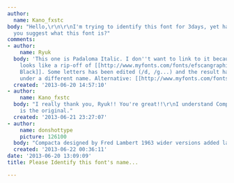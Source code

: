 ```yaml
---
author:
  name: Kano_fxstc
body: "Hello,\r\n\r\nI'm trying to identify this font for 3days, yet have no match...\r\nCould
  you suggest what this font is?"
comments:
- author:
    name: Ryuk
  body: 'This one is Padaloma Italic. I don''t want to link to it because to me, it
    looks like a rip-off of [[http://www.myfonts.com/fonts/efscangraphic/compacta-sb|Compacta
    Black]]. Some letters has been edited (/d, /g...) and the result has been re-published
    under a different name. Alternative: [[http://www.myfonts.com/fonts/mti/loft|Loft]]'
  created: '2013-06-20 14:57:10'
- author:
    name: Kano_fxstc
  body: "I really thank you, Ryuk!! You're great!!\r\nI understand Compacta Black
    is the original."
  created: '2013-06-21 23:27:07'
- author:
    name: donshottype
    picture: 126100
  body: "Compacta designed by Fred Lambert 1963 wider versions added later.\r\nDon"
  created: '2013-06-22 00:36:11'
date: '2013-06-20 13:09:09'
title: Please Identify this font's name...

---
```

